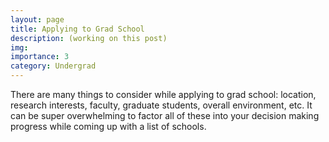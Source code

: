 ```yaml
---
layout: page
title: Applying to Grad School
description: (working on this post)
img:
importance: 3
category: Undergrad
---
```


There are many things to consider while applying to grad school: location, research interests, faculty, graduate students, overall environment, etc. It can be super overwhelming to factor all of these into your decision making progress while coming up with a list of schools.  
